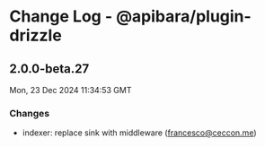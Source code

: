 # Change Log - @apibara/plugin-drizzle

<!-- This log was last generated on Mon, 23 Dec 2024 11:34:53 GMT and should not be manually modified. -->

<!-- Start content -->

## 2.0.0-beta.27

Mon, 23 Dec 2024 11:34:53 GMT

### Changes

- indexer: replace sink with middleware (francesco@ceccon.me)
